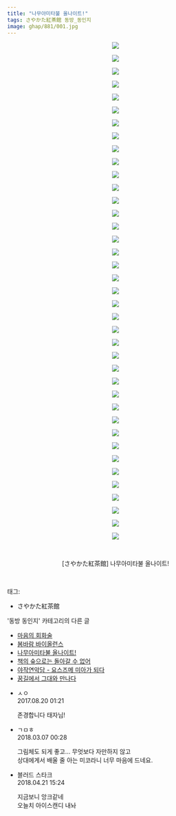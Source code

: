 ```yaml
---
title: "나무아미타불 올나이트!"
tags: さやかた紅茶館 동방_동인지
image: ghap/881/001.jpg
---
```

<div class="article">
<p style="text-align: center; clear: none; float: none;"><img src="{{ site.nasurl }}/ghap/881/001.jpg"/></p>
<p style="text-align: center; clear: none; float: none;"><img src="{{ site.nasurl }}/ghap/881/002.jpg"/></p>
<p style="text-align: center; clear: none; float: none;"><img src="{{ site.nasurl }}/ghap/881/003.jpg"/></p>
<p style="text-align: center; clear: none; float: none;"><img src="{{ site.nasurl }}/ghap/881/004.jpg"/></p>
<p style="text-align: center; clear: none; float: none;"><img src="{{ site.nasurl }}/ghap/881/005.jpg"/></p>
<p style="text-align: center; clear: none; float: none;"><img src="{{ site.nasurl }}/ghap/881/006.jpg"/></p>
<p style="text-align: center; clear: none; float: none;"><img src="{{ site.nasurl }}/ghap/881/007.jpg"/></p>
<p style="text-align: center; clear: none; float: none;"><img src="{{ site.nasurl }}/ghap/881/008.jpg"/></p>
<p style="text-align: center; clear: none; float: none;"><img src="{{ site.nasurl }}/ghap/881/009.jpg"/></p>
<p style="text-align: center; clear: none; float: none;"><img src="{{ site.nasurl }}/ghap/881/010.jpg"/></p>
<p style="text-align: center; clear: none; float: none;"><img src="{{ site.nasurl }}/ghap/881/011.jpg"/></p>
<p style="text-align: center; clear: none; float: none;"><img src="{{ site.nasurl }}/ghap/881/012.jpg"/></p>
<p style="text-align: center; clear: none; float: none;"><img src="{{ site.nasurl }}/ghap/881/013.jpg"/></p>
<p style="text-align: center; clear: none; float: none;"><img src="{{ site.nasurl }}/ghap/881/014.jpg"/></p>
<p style="text-align: center; clear: none; float: none;"><img src="{{ site.nasurl }}/ghap/881/015.jpg"/></p>
<p style="text-align: center; clear: none; float: none;"><img src="{{ site.nasurl }}/ghap/881/016.jpg"/></p>
<p style="text-align: center; clear: none; float: none;"><img src="{{ site.nasurl }}/ghap/881/017.jpg"/></p>
<p style="text-align: center; clear: none; float: none;"><img src="{{ site.nasurl }}/ghap/881/018.jpg"/></p>
<p style="text-align: center; clear: none; float: none;"><img src="{{ site.nasurl }}/ghap/881/019.jpg"/></p>
<p style="text-align: center; clear: none; float: none;"><img src="{{ site.nasurl }}/ghap/881/020.jpg"/></p>
<p style="text-align: center; clear: none; float: none;"><img src="{{ site.nasurl }}/ghap/881/021.jpg"/></p>
<p style="text-align: center; clear: none; float: none;"><img src="{{ site.nasurl }}/ghap/881/022.jpg"/></p>
<p style="text-align: center; clear: none; float: none;"><img src="{{ site.nasurl }}/ghap/881/023.jpg"/></p>
<p style="text-align: center; clear: none; float: none;"><img src="{{ site.nasurl }}/ghap/881/024.jpg"/></p>
<p style="text-align: center; clear: none; float: none;"><img src="{{ site.nasurl }}/ghap/881/025.jpg"/></p>
<p style="text-align: center; clear: none; float: none;"><img src="{{ site.nasurl }}/ghap/881/026.jpg"/></p>
<p style="text-align: center; clear: none; float: none;"><img src="{{ site.nasurl }}/ghap/881/027.jpg"/></p>
<p style="text-align: center; clear: none; float: none;"><img src="{{ site.nasurl }}/ghap/881/028.jpg"/></p>
<p style="text-align: center; clear: none; float: none;"><img src="{{ site.nasurl }}/ghap/881/029.jpg"/></p>
<p style="text-align: center; clear: none; float: none;"><img src="{{ site.nasurl }}/ghap/881/030.jpg"/></p>
<p style="text-align: center; clear: none; float: none;"><img src="{{ site.nasurl }}/ghap/881/031.jpg"/></p>
<p style="text-align: center; clear: none; float: none;"><img src="{{ site.nasurl }}/ghap/881/032.jpg"/></p>
<p style="text-align: center; clear: none; float: none;"><img src="{{ site.nasurl }}/ghap/881/033.jpg"/></p>
<p style="text-align: center; clear: none; float: none;"><img src="{{ site.nasurl }}/ghap/881/034.jpg"/></p>
<p style="text-align: center; clear: none; float: none;"><img src="{{ site.nasurl }}/ghap/881/035.jpg"/></p>
<p style="text-align: center; clear: none; float: none;"><img src="{{ site.nasurl }}/ghap/881/036.jpg"/></p>
<p style="text-align: center; clear: none; float: none;"><img src="{{ site.nasurl }}/ghap/881/037.jpg"/></p>
<p style="text-align: center; clear: none; float: none;"><img src="{{ site.nasurl }}/ghap/881/038.jpg"/></p>
<p style="text-align: center; clear: none; float: none;"><img src="{{ site.nasurl }}/ghap/881/039.jpg"/></p>
<p style="text-align: center; clear: none; float: none;"><br/></p>
<p style="text-align: center; clear: none; float: none;">[さやかた紅茶館] 나무아미타불 올나이트!</p>
<p><br/></p>
</div><div class="tagTrail">
<p>태그: </p>
<ul>
<li>さやかた紅茶館</li>
</ul>
</div><div class="another">
<p>'동방 동인지' 카테고리의 다른 글</p>
<ul>
<li><a href="/2016-07-16-ghap_884">마음의 회화술</a></li>
<li><a href="/2016-07-15-ghap_883">봄바람 바이올런스</a></li>
<li><a href="/2016-07-15-ghap_881">나무아미타불 올나이트!</a></li>
<li><a href="/2016-07-15-ghap_880">책의 숲으로는 돌아갈 수 없어</a></li>
<li><a href="/2016-07-15-ghap_878">야작연악담 - 요스즈메 미아가 되다</a></li>
<li><a href="/2016-07-15-ghap_877">꿈길에서 그대와 만나다</a></li>
</ul>
</div><div class="cb_module cb_fluid">
<div class="cb_wrt cb_profile">
<div class="comment">
<ul>
<li class="cb_thumb_off" id="comment15063904">
<div class="cb_comment_area">
<div class="cb_info_area">
<div class="cb_section">
<span class="cb_nick_name">ㅅㅇ</span>
</div>
<div class="cb_section">
<span class="cb_date">2017.08.20 01:21 </span>
</div>
</div>
<div class="cb_dsc_comment">
<p class="cb_dsc">
											존경합니다 태자님!
										</p>
</div>
</div></li>
<li class="cb_thumb_off" id="comment15214089">
<div class="cb_comment_area">
<div class="cb_info_area">
<div class="cb_section">
<span class="cb_nick_name">ㄱㅁㅎ</span>
</div>
<div class="cb_section">
<span class="cb_date">2018.03.07 00:28 </span>
</div>
</div>
<div class="cb_dsc_comment">
<p class="cb_dsc">
											그림체도 되게 좋고... 무엇보다 자만하지 않고<br/>
상대에게서 배울 줄 아는 미코라니 너무 마음에 드네요.
										</p>
</div>
</div></li>
<li class="cb_thumb_off" id="comment15242636">
<div class="cb_comment_area">
<div class="cb_info_area">
<div class="cb_section">
<span class="cb_nick_name">블러드 스타크</span>
</div>
<div class="cb_section">
<span class="cb_date">2018.04.21 15:24 </span>
</div>
</div>
<div class="cb_dsc_comment">
<p class="cb_dsc">
											지금보니 앙크같네<br/>
오늘치 아이스캔디 내놔
										</p>
</div>
</div></li>
</ul>
</div>
</div><!-- commentList close -->
</div>